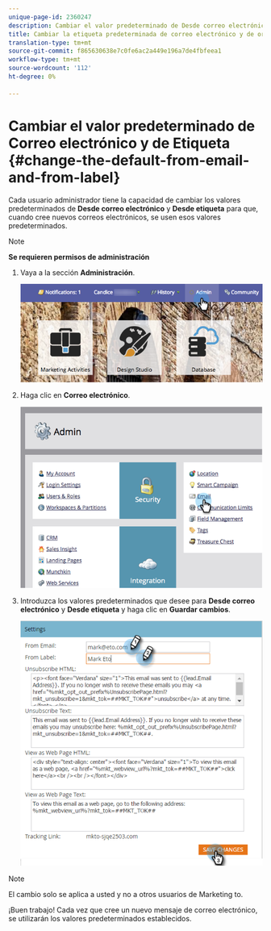 ```yaml
---
unique-page-id: 2360247
description: Cambiar el valor predeterminado de Desde correo electrónico y desde etiqueta - Documentos de marketing - Documentación del producto
title: Cambiar la etiqueta predeterminada de correo electrónico y de origen
translation-type: tm+mt
source-git-commit: f865630638e7c0fe6ac2a449e196a7de4fbfeea1
workflow-type: tm+mt
source-wordcount: '112'
ht-degree: 0%

---
```



# Cambiar el valor predeterminado de Correo electrónico y de Etiqueta {#change-the-default-from-email-and-from-label}

Cada usuario administrador tiene la capacidad de cambiar los valores predeterminados de **Desde correo electrónico** y **Desde etiqueta** para que, cuando cree nuevos correos electrónicos, se usen esos valores predeterminados.

>[!NOTE]
>
>**Se requieren permisos de administración**

1. Vaya a la sección **Administración**.

   ![](assets/adminhand.png)

1. Haga clic en **Correo electrónico**.

   ![](assets/image2014-9-18-16-3a27-3a19.png)

1. Introduzca los valores predeterminados que desee para **Desde correo electrónico** y **Desde etiqueta** y haga clic en **Guardar cambios**.

   ![](assets/change-default-hands.png)

>[!NOTE]
>
>El cambio solo se aplica a usted y no a otros usuarios de Marketing to.

¡Buen trabajo! Cada vez que cree un nuevo mensaje de correo electrónico, se utilizarán los valores predeterminados establecidos.
